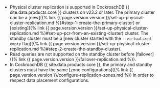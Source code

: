 - Physical cluster replication is supported in CockroachDB {{ site.data.products.core }} clusters on v23.2 or later. The primary cluster can be a [new]({% link {{ page.version.version }}/set-up-physical-cluster-replication.md %}#step-1-create-the-primary-cluster) or [existing]({% link {{ page.version.version }}/set-up-physical-cluster-replication.md %}#set-up-pcr-from-an-existing-cluster) cluster. The standby cluster must be a [new cluster started with the `--virtualized-empty` flag]({% link {{ page.version.version }}/set-up-physical-cluster-replication.md %}#step-2-create-the-standby-cluster).
- Read queries are not supported on the standby cluster before [failover]({% link {{ page.version.version }}/failover-replication.md %}).
- In CockroachDB {{ site.data.products.core }}, the primary and standby clusters must have the same [zone configurations]({% link {{ page.version.version }}/configure-replication-zones.md %}) in order to respect data placement configurations.

